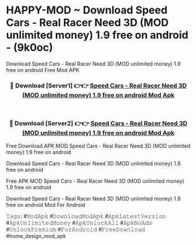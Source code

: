 # HAPPY-MOD ~ Download Speed Cars - Real Racer Need 3D (MOD unlimited money) 1.9 free on android - (9k0oc)
Download Speed Cars - Real Racer Need 3D (MOD unlimited money) 1.9 free on android Free Mod APK

<div align="center">
<h3>🔴 Download [Server1] 👉👉 <a href="https://apk-comot.site?title=Speed_Cars_-_Real_Racer_Need_3D_(MOD_unlimited_money)_1.9_free_on_android">Speed Cars - Real Racer Need 3D (MOD unlimited money) 1.9 free on android Mod Apk</a></h3><br>

<h3>🔴 Download [Server2] 👉👉 <a href="https://apk-comot.site?title=Speed_Cars_-_Real_Racer_Need_3D_(MOD_unlimited_money)_1.9_free_on_android">Speed Cars - Real Racer Need 3D (MOD unlimited money) 1.9 free on android Mod Apk</a></h3>
</div>


Free Download APK MOD Speed Cars - Real Racer Need 3D (MOD unlimited money) 1.9 free on android

Download Speed Cars - Real Racer Need 3D (MOD unlimited money) 1.9 free on android 

Free APK MOD Speed Cars - Real Racer Need 3D (MOD unlimited money) 1.9 free on android 

Download Speed Cars - Real Racer Need 3D (MOD unlimited money) 1.9 free on android Mod For Android

𝚃𝚊𝚐𝚜: #𝙼𝚘𝚍𝙰𝚙𝚔 #𝙳𝚘𝚠𝚗𝚕𝚘𝚊𝚍𝙼𝚘𝚍𝙰𝚙𝚔 #𝙰𝚙𝚔𝙻𝚊𝚝𝚎𝚜𝚝𝚅𝚎𝚛𝚜𝚒𝚘𝚗 #𝙰𝚙𝚔𝚄𝚗𝚕𝚒𝚖𝚒𝚝𝚎𝚍𝙼𝚘𝚗𝚎𝚢 #𝙰𝚙𝚔𝚄𝚗𝚕𝚘𝚌𝚔𝙰𝚕𝚕 #𝙰𝚙𝚔𝙽𝚘𝙰𝚍𝚜 #𝚄𝚗𝚕𝚘𝚌𝚔𝙿𝚛𝚎𝚖𝚒𝚞𝚖 #𝙵𝚘𝚛𝙰𝚗𝚍𝚛𝚘𝚒𝚍 #𝙵𝚛𝚎𝚎𝙳𝚘𝚠𝚗𝚕𝚘𝚊𝚍 #home_design_mod_apk